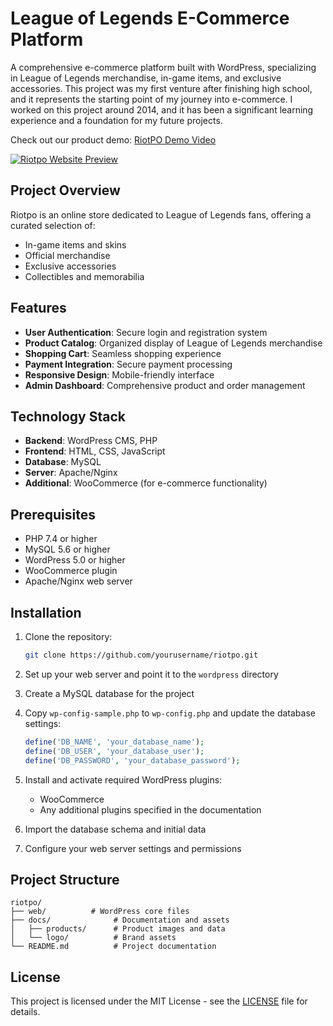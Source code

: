 # League of Legends E-Commerce Platform

A comprehensive e-commerce platform built with WordPress, specializing in League of Legends merchandise, in-game items, and exclusive accessories. This project was my first venture after finishing high school, and it represents the starting point of my journey into e-commerce. I worked on this project around 2014, and it has been a significant learning experience and a foundation for my future projects.

Check out our product demo: [RiotPO Demo Video](https://youtu.be/36pmUOyMXk0)

[![Riotpo Website Preview](https://github-production-user-asset-6210df.s3.amazonaws.com/52969662/281577732-a99acf93-cdaa-41ba-92ea-675b43a23f37.png)](https://youtu.be/36pmUOyMXk0)

## Project Overview

Riotpo is an online store dedicated to League of Legends fans, offering a curated selection of:
- In-game items and skins
- Official merchandise
- Exclusive accessories
- Collectibles and memorabilia

## Features

- **User Authentication**: Secure login and registration system
- **Product Catalog**: Organized display of League of Legends merchandise
- **Shopping Cart**: Seamless shopping experience
- **Payment Integration**: Secure payment processing
- **Responsive Design**: Mobile-friendly interface
- **Admin Dashboard**: Comprehensive product and order management

## Technology Stack

- **Backend**: WordPress CMS, PHP
- **Frontend**: HTML, CSS, JavaScript
- **Database**: MySQL
- **Server**: Apache/Nginx
- **Additional**: WooCommerce (for e-commerce functionality)

## Prerequisites

- PHP 7.4 or higher
- MySQL 5.6 or higher
- WordPress 5.0 or higher
- WooCommerce plugin
- Apache/Nginx web server

## Installation

1. Clone the repository:
   ```bash
   git clone https://github.com/yourusername/riotpo.git
   ```

2. Set up your web server and point it to the `wordpress` directory

3. Create a MySQL database for the project

4. Copy `wp-config-sample.php` to `wp-config.php` and update the database settings:
   ```php
   define('DB_NAME', 'your_database_name');
   define('DB_USER', 'your_database_user');
   define('DB_PASSWORD', 'your_database_password');
   ```

5. Install and activate required WordPress plugins:
   - WooCommerce
   - Any additional plugins specified in the documentation

6. Import the database schema and initial data

7. Configure your web server settings and permissions

## Project Structure

```
riotpo/
├── web/          # WordPress core files
├── docs/              # Documentation and assets
│   ├── products/      # Product images and data
│   └── logo/          # Brand assets
└── README.md          # Project documentation
```

## License

This project is licensed under the MIT License - see the [LICENSE](wordpress/license.txt) file for details.


